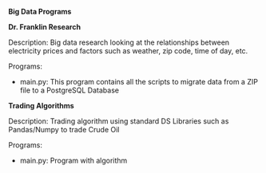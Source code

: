**Big Data  Programs**

**Dr. Franklin Research**

Description: Big data research looking at the relationships between electricity prices and factors such as weather, zip code, time of day, etc.

Programs:
- main.py: This program contains all the scripts to migrate data from a ZIP file to a PostgreSQL Database

**Trading Algorithms**

Description: Trading algorithm using standard DS Libraries such as Pandas/Numpy to trade Crude Oil

Programs:
- main.py: Program with algorithm
